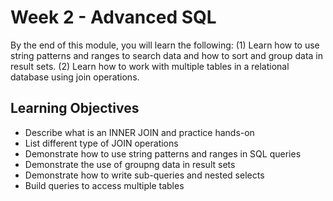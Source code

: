 # Week 2 - Advanced SQL

By the end of this module, you will learn the following: (1) Learn how to use string patterns and ranges to search data and how to sort and group data in result sets. (2) Learn how to work with multiple tables in a relational database using join operations.

## Learning Objectives
- Describe what is an INNER JOIN and practice hands-on
- List different type of JOIN operations
- Demonstrate how to use string patterns and ranges in SQL queries
- Demonstrate the use of groupng data in result sets
- Demonstrate how to write sub-queries and nested selects
- Build queries to access multiple tables
